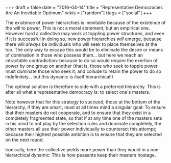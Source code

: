 +++
draft = false
date = "2016-04-14"
title = "Representative Democracies Are An Inevitable Optimum"
wikis = ["random"]
rtags = ["social"]
+++

The existence of power hierarchies is inevitable because of the existence of the
will to power. This is not a moral statement, but an empirical one. However hard
a collective may work at toppling power structures, and even if it is successful
in doing so, new power hierarchies
*will* emerge, because there will *always* be individuals who will seek to place
themselves at the top.
The only way to escape this would be to eliminate the desire
or means of domination in those who possess them... but here we reach an
intractable contradiction: because to do so would require the exertion of power
by one group on another (that is, those who seek to topple power must dominate
those who seek it, and collude to retain the power to do so indefinitely...  but
this dynamic is itself hierarchical!)

The optimal solution is therefore to side with a preferred hierarchy. This is
after all what a representative democracy is: to select one\'s masters.

Note however that for this strategy to succeed, those at the bottom of the
hierarchy, if they are smart, must at all times mind a singular goal: To ensure
that their masters do not cooperate, and to ensure that they exist in a
completely fragmented state, so that if at any time one of the masters sets in
his mind to not play by the selection rules and dominate completely, the other
masters all use their power individually to counteract this attempt; because
their highest possible ambition is to ensure that they are selected on the next
round.

Ironically, here the collective yields more power than they would in a
non-hierarchical dynamic: This is how peasants keep their masters hostage.
